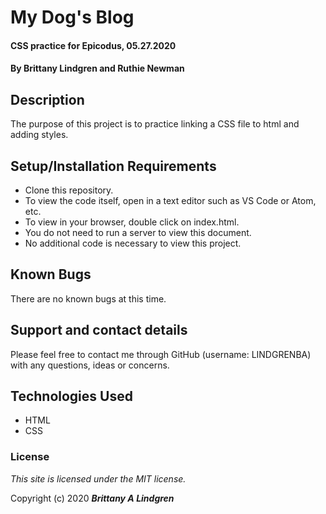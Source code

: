 # My Dog's Blog

#### CSS practice for Epicodus, 05.27.2020

#### By Brittany Lindgren and Ruthie Newman

## Description

The purpose of this project is to practice linking a CSS file to html and adding styles.

## Setup/Installation Requirements

* Clone this repository.
* To view the code itself, open in a text editor such as VS Code or Atom, etc.
* To view in your browser, double click on index.html.
* You do not need to run a server to view this document.
* No additional code is necessary to view this project.

## Known Bugs

There are no known bugs at this time. 

## Support and contact details

Please feel free to contact me through GitHub (username: LINDGRENBA) with any questions, ideas or concerns.

## Technologies Used

* HTML
* CSS

### License

*This site is licensed under the MIT license.*

Copyright (c) 2020 **_Brittany A Lindgren_**